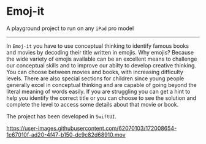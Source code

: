  # Emoj-it 
 
 A playground project to run on any `iPad` pro model
 
 ___
 
 In `Emoj-it` you have to use conceptual thinking to identify famous books and movies by decoding their title written in emojis. Why emojis? Because the wide
 variety of emojis available can be an excellent means to challenge our conceptual skills and to improve our abilty to develop creative thinking. You can choose
 between movies and books, with increasing difficulty levels. There are also special sections for children since young people generally excel in conceptual thinking
 and are capable of going beyond the literal meaning of words easily. If you are struggling you can get a hint to help you identify the correct title or you can choose to see
 the solution and complete the level to access some details about that movie or book.
 
 The project has been developed in `SwiftUI`. 
 

https://user-images.githubusercontent.com/62070103/172008654-1c67010f-ad20-4f47-b150-dc9c82d68910.mov




 
 
 
 
 
 
 
 
 

